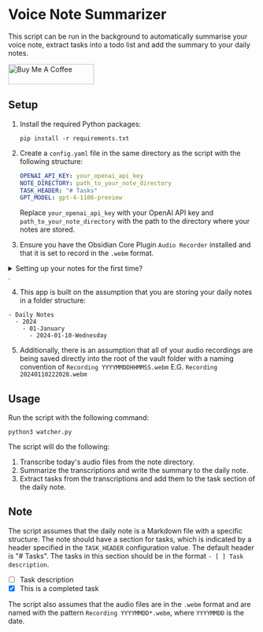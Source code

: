 # Voice Note Summarizer

This script can be run in the background to automatically summarise your voice note, extract tasks into a todo list and add the summary to your daily notes.

<a href="https://www.buymeacoffee.com/normandabald" target="_blank"><img src="https://cdn.buymeacoffee.com/buttons/default-orange.png" alt="Buy Me A Coffee" height="41" width="174"></a>

## Setup

1. Install the required Python packages:

   ```
   pip install -r requirements.txt
   ```

2. Create a `config.yaml` file in the same directory as the script with the following structure:

   ```yaml
   OPENAI_API_KEY: your_openai_api_key
   NOTE_DIRECTORY: path_to_your_note_directory
   TASK_HEADER: "# Tasks"
   GPT_MODEL: gpt-4-1106-preview
   ```

   Replace `your_openai_api_key` with your OpenAI API key and `path_to_your_note_directory` with the path to the directory where your notes are stored.

3. Ensure you have the Obsidian Core Plugin `Audio Recorder` installed and that it is set to record in the `.webm` format.

<details>
  <summary>Setting up your notes for the first time?</summary>
  
  → Have a read of Dann Berg's [Daily Note guide](https://dannb.org/blog/2022/obsidian-daily-note-template/)

</details>
.

4. This app is built on the assumption that you are storing your daily notes in a folder structure:

```
- Daily Notes
  - 2024
    - 01-January
      - 2024-01-10-Wednesday
```

5. Additionally, there is an assumption that all of your audio recordings are being saved directly into the root of the vault folder with a naming convention of `Recording YYYYMMDDHHMMSS.webm`
   E.G. `Recording 20240110222028.webm`

## Usage

Run the script with the following command:

```
python3 watcher.py
```

The script will do the following:

1. Transcribe today's audio files from the note directory.
2. Summarize the transcriptions and write the summary to the daily note.
3. Extract tasks from the transcriptions and add them to the task section of the daily note.

## Note

The script assumes that the daily note is a Markdown file with a specific structure. The note should have a section for tasks, which is indicated by a header specified in the `TASK_HEADER` configuration value. The default header is "# Tasks". The tasks in this section should be in the format `- [ ] Task description`.

- [ ] Task description
- [x] This is a completed task

The script also assumes that the audio files are in the `.webm` format and are named with the pattern `Recording YYYYMMDD*.webm`, where `YYYYMMDD` is the date.
